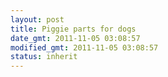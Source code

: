 ```yaml
---
layout: post
title: Piggie parts for dogs
date_gmt: 2011-11-05 03:08:57
modified_gmt: 2011-11-05 03:08:57
status: inherit
---
```


